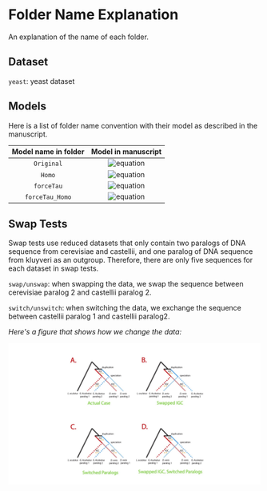 # Folder Name Explanation

An explanation of the name of each folder.

## Dataset

`yeast`: yeast dataset

## Models

Here is a list of folder name convention with their model as described in the manuscript.

|Model name in folder | Model in manuscript|
|:---------:|:----------:|
| `Original` | ![equation](https://latex.codecogs.com/svg.image?%5Comega&plus;IGC)|
| `Homo` | ![equation](https://latex.codecogs.com/svg.image?%5Comega_H/%5Comega_N&plus;IGC)|
| `forceTau` |![equation](https://latex.codecogs.com/svg.image?%5Comega-IGC)|
| `forceTau_Homo` | ![equation](https://latex.codecogs.com/svg.image?%5Comega_H/%5Comega_N-IGC)|

## Swap Tests

Swap tests use reduced datasets that only contain two paralogs of DNA sequence from cerevisiae and castellii, and one paralog of DNA sequence from kluyveri as an outgroup. Therefore, there are only five sequences for each dataset in swap tests.

`swap/unswap`: when swapping the data, we swap the sequence between cerevisiae paralog 2 and castellii paralog 2.

`switch/unswitch`: when switching the data, we exchange the sequence between castellii paralog 1 and castellii paralog2.

*Here's a figure that shows how we change the data:*

![4SwapSwitchCases](../../../plots/4SwapSwitchCases.jpg)



